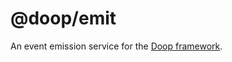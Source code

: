 @doop/emit
==================

An event emission service for the [Doop framework](https://github.com/MomsFriendlyDevCo/Doop).
